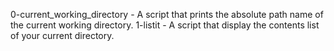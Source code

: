 
0-current_working_directory - A script that prints the absolute path name of the current working directory.
1-listit - A script that display the contents list of your current directory.